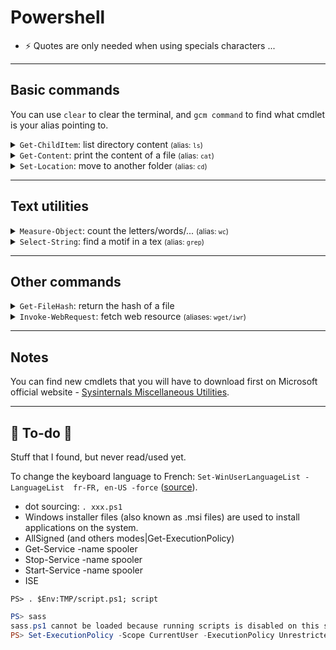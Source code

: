 # Powershell

<div class="row row-cols-md-2"><div class="align-self-center">

</div><div>

* ⚡ Quotes are only needed when using specials characters
...
</div></div>

<hr class="sl">

## Basic commands

You can use `clear` to clear the terminal, and `gcm command` to find what cmdlet is your alias pointing to.

<details class="details-n">
<summary><code>Get-ChildItem</code>: list directory content <small>(alias: <code>ls</code>)</small></summary>
<div class="row row-cols-md-2 mx-0"><div>

List files in the current directory

```powershell
PS> Get-ChildItem
PS> Get-ChildItem .
PS> Get-ChildItem -Path .
```

List files in the directory "dir"

```powershell
PS> Get-ChildItem "dir"
PS> Get-ChildItem -Path "dir"
```

Filter files by pattern

```powershell
PS> Get-ChildItem "dir" -Filter "a*"
```
</div><div>

Show only files

```powershell
PS> Get-ChildItem -File
```

Show only folders

```powershell
PS> Get-ChildItem -Directory
```

Show only hidden files/folders

```powershell
PS> Get-ChildItem -Directory
```
</div></div>
</details>

<div class="row row-cols-md-2"><div>
<details class="details-n">
<summary><code>Get-Content</code>: print the content of a file <small>(alias: <code>cat</code>)</small></summary>

```powershell
PS> Get-Content file.txt
```
</details>
</div><div>
<details class="details-n">
<summary><code>Set-Location</code>: move to another folder <small>(alias: <code>cd</code>)</small></summary>

```powershell
PS> Set-Location "C:\\" # it works with one slash
PS> Set-Location
PS> Set-Location . # same
PS> Set-Location .. # parent
PS> Set-Location ~ # home
```
</details>
</div></div>

<hr class="sr">

## Text utilities

<div class="row row-cols-md-2 mt-4"><div>
<details class="details-n">
<summary><code>Measure-Object</code>: count the letters/words/... <small>(alias: <code>wc</code>)</small></summary>

```powershell
PS> Get-Content path_to_some_file  | Measure-Object
PS> Get-Content path_to_some_file  | Measure-Object -Word
PS> Get-Content path_to_some_file  | Measure-Object -Line -Character -Word
PS> Get-Content path_to_some_file  | Measure-Object -Minimum -Maximum
```
</details>
</div><div>
<details class="details-n">
<summary><code>Select-String</code>: find a motif in a tex <small>(alias: <code>grep</code>)</small></summary>

```powershell
PS> Select-String -Pattern 'some_pattern' -Path path_to_some_file
```
</details>
</div></div>

<hr class="sl">

## Other commands

<div class="row row-cols-md-2 mt-4"><div>

<details class="details-n">
<summary><code>Get-FileHash</code>: return the hash of a file</summary>

```powershell
PS> Get-FileHash path_to_file
PS> Get-FileHash path_to_file -Algorithm MD5
```

</details>
</div><div>

<details class="details-n">
<summary><code>Invoke-WebRequest</code>: fetch web resource <small>(aliases: <code>wget/iwr</code>)</small></summary>

```powershell
PS> Invoke-WebRequest URL -o output
PS> Invoke-WebRequest -uri URL -outfile output
```
</details>
</div></div>

<hr class="sr">

## Notes

You can find new cmdlets that you will have to download first on Microsoft official website - [Sysinternals Miscellaneous Utilities](https://learn.microsoft.com/en-us/sysinternals/downloads/misc-utilities).

<hr class="sep-both">

## 👻 To-do 👻

Stuff that I found, but never read/used yet.

<div class="row row-cols-md-2"><div>

To change the keyboard language to French: `Set-WinUserLanguageList -LanguageList  fr-FR, en-US -force` ([source](https://stackoverflow.com/questions/56820526/how-to-change-keyboard-layout-in-windows-console-cmd-or-wsl)).

* dot sourcing: `. xxx.ps1`
* Windows installer files (also known as .msi files) are used to install applications on the system. 
* AllSigned (and others modes|Get-ExecutionPolicy)
* Get-Service -name spooler 
* Stop-Service -name spooler 
* Start-Service -name spooler 
* ISE

```
PS> . $Env:TMP/script.ps1; script
```
</div><div>

```powershell
PS> sass
sass.ps1 cannot be loaded because running scripts is disabled on this system. For more information, see about_Execution_Policies at https:/go.microsoft.com/fwlink/?LinkID=135170.
PS> Set-ExecutionPolicy -Scope CurrentUser -ExecutionPolicy Unrestricted
```
</div></div>